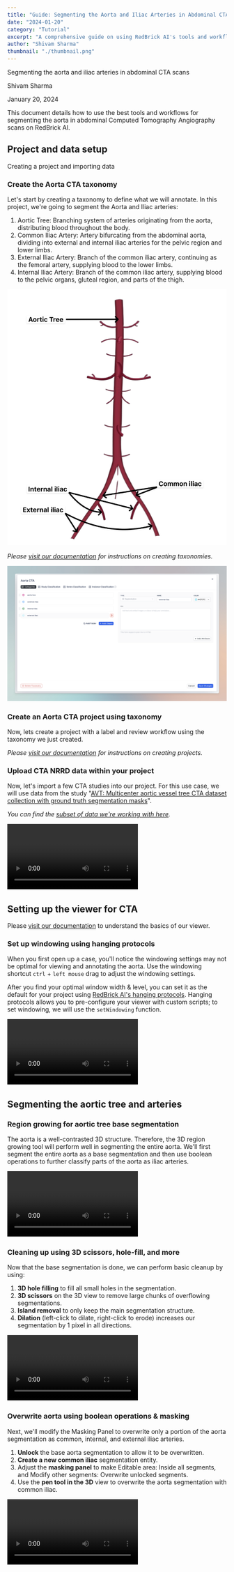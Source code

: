 ```yaml
---
title: "Guide: Segmenting the Aorta and Iliac Arteries in Abdominal CTA Scans"
date: "2024-01-20"
category: "Tutorial"
excerpt: "A comprehensive guide on using RedBrick AI's tools and workflows to segment the aorta and iliac arteries in abdominal CTA scans. Learn how to set up your project, use region growing for base segmentation, and apply boolean operations for detailed arterial classification."
author: "Shivam Sharma"
thumbnail: "./thumbnail.png"
---
```


Segmenting the aorta and iliac arteries in abdominal CTA scans

Shivam Sharma

January 20, 2024

This document details how to use the best tools and workflows for
segmenting the aorta in abdominal Computed Tomography Angiography scans
on RedBrick AI.

## Project and data setup

Creating a project and importing data

<!-- Skip to Segmenting the aortic tree and arteries section to directly see the annotation part of this guide. -->

### Create the Aorta CTA taxonomy

Let's start by creating a taxonomy to define what we will
annotate. In this project, we're going to segment the Aorta
and Iliac arteries:

1. Aortic Tree: Branching system of arteries originating from the aorta,
   distributing blood throughout the body.
2. Common Iliac Artery: Artery bifurcating from the abdominal aorta,
   dividing into external and internal iliac arteries for the pelvic region and lower limbs.
3. External Iliac Artery: Branch of the common iliac artery, continuing as the femoral artery, supplying blood to the lower limbs.
4. Internal Iliac Artery: Branch of the common iliac artery, supplying
   blood to the pelvic organs, gluteal region, and parts of the thigh.

![Aorta anatomy](./image1.png)

_Please [visit our
documentation](https://docs.redbrickai.com/projects/taxonomies)
for instructions on creating taxonomies._

![Aorta taxonomy screenshot](./image2.png)

### Create an Aorta CTA project using taxonomy

Now, lets create a project with a label and review workflow using the
taxonomy we just created.

_Please [visit our
documentation](https://docs.redbrickai.com/projects/get-started-with-a-project)
for instructions on creating projects._

### Upload CTA NRRD data within your project

Now, let's import a few CTA studies into our project. For
this use case, we will use data from the study "[AVT:
Multicenter aortic vessel tree CTA dataset collection with ground truth
segmentation
masks](https://pdf.sciencedirectassets.com/311593/1-s2.0-S2352340921X00078/1-s2.0-S2352340922000130/main.pdf?X-Amz-Security-Token=IQoJb3JpZ2luX2VjEFAaCXVzLWVhc3QtMSJGMEQCIADXffJtwQb%2BMnnQOfahSWipJs4JnFgujTnN%2F%2FpVPqlvAiAliFEMfIWKwad%2FKMdUgtYUqPLy6JJoVWEAW9a%2B559Tmyq8BQjo%2F%2F%2F%2F%2F%2F%2F%2F%2F%2F8BEAUaDDA1OTAwMzU0Njg2NSIMIguDL38VY8VW8iS1KpAFiVgR056SCtGXpQXuzRv23uOvQPgiqX0r5K%2BIgW3NplZYu1ptOrIeP42zhH3uFm%2FLdx9ZGaODhYG1XeYVh3SfSCRFMjClUArj15idxh44YW%2Fw%2BZUyvA7KGITP9uPBGlNeyvQ6UpZaQ3MT%2F355JbgXqbP6zxXtqvVVr6EcLo8B70AOg3hFROg%2Faj3vKlcl%2FYNthlgWEEARfEvQZcJ5sf19efA8Z6u%2FktmhcNcxInDqn9CQXvwFwM7V7WHe6iqz3N6x2tOn%2FtLnTv7Rt8gqA7t0QkeNXgtGeq4GRE2d8tzgv6yLDGD9jnPy8JulvQigez8MDw4sr4%2B2%2FUj8GsGL3HVEt%2FjYuN62tEI2YaG09xPvMxULknMvwHbWxuy%2FjXLyuc11eY724mUlEneo%2Fb33fWkC4G5fZlQ9ermqtvExB4fk9XiiP3a1vEkpb8uiJQbVTDCqmRzOEH7VUsNUQS9z4NA%2BGAlfK2etdd0oeB2SskrzBcyX5irjdveJlrXlho%2B%2BbD8WpBzaKihYEAbRnrdMtX0oGetK79mZf%2FbTQoZQhqWpQpXcw7qXTe3FWnjsutFxLaRTDCucM8kO6j2BMsDR0xut1HbiafcLuIYu5Q3D6viiW2%2FA6E%2BZtKFjvwryr9Zg9ywNrDs%2B6aGa8%2B9%2FHBt1fiUhr6bYONiqVcWB%2FwiK%2Bzh6XgVVATjfIJAWndmrENJx73zvELhJ2SMj7atO0nHp4OMMbPkaSOCiMrwxApRN3yhW4bGjW9mha%2BmnRxA%2BWHekEQ%2FZcMz0AakQwnNeD%2BVm08tITlRhBEZTx%2B8poeH2Ut5tEgiiaw42p3JMHdWipnYxa8s20qCL9IEBzNX0WO%2BUwzMoOgowGA9prQG%2FvIQb2oQ1%2Bcww8uTzrAY6sgFQ%2ByoY9W3CDB%2FZkWHa7sG7DbRB%2F%2Fc%2BEj2OKAG1EG%2FPk4vvEe%2BLDNc4J11ZGVU943FNuAxCD4YXDfS9v16P4K65KsVVj6TdN8nXxPNPN3SS%2Bk69XHXK9Ur3P8gDsa6ROBV5PA%2FC8DstygHTjoZ%2FWkuiQvHmePbFKlUNeA%2FQmXz8JfrYshN4BGvSc3IoIQTCYFhmwZUukq7ziIPf8TL3ZK1tZz2wgmoDwjCXq0J9%2FSensA67&X-Amz-Algorithm=AWS4-HMAC-SHA256&X-Amz-Date=20240109T082229Z&X-Amz-SignedHeaders=host&X-Amz-Expires=300&X-Amz-Credential=ASIAQ3PHCVTYW2P45QSP%2F20240109%2Fus-east-1%2Fs3%2Faws4_request&X-Amz-Signature=869fbc5dbba757a1a43b4ea24e99fb6da80712fc02f609127d5c220c73037902&hash=4f9c2d89531a4372eefff62e4b1bfbef772157f37474bb465ca32d84248e5454&host=68042c943591013ac2b2430a89b270f6af2c76d8dfd086a07176afe7c76c2c61&pii=S2352340922000130&tid=spdf-b4c50e98-eaa3-4dcc-a864-052a359f6d87&sid=0543106a35df274abe784e25dc52280bea17gxrqa&type=client&tsoh=d3d3LnNjaWVuY2VkaXJlY3QuY29t&ua=0b0d5d555403525b00&rr=842b45cf7cfbf490&cc=in)".

_You can find the [subset of data we're working with
here](https://drive.google.com/drive/folders/1MeyLak24sJuZpgKK8I8ph8dI17Po-4H5)._

![Video 0](./video0.mp4)

## Setting up the viewer for CTA

Please [visit our
documentation](https://docs.redbrickai.com/annotation-and-viewer/viewer-basics) to understand the basics of our viewer.

### Set up windowing using hanging protocols

When you first open up a case, you'll notice the windowing
settings may not be optimal for viewing and annotating the aorta. Use
the windowing shortcut `ctrl` + `left mouse` drag to adjust the
windowing settings.

After you find your optimal window width & level, you can set it as the default for your project using [RedBrick AI's hanging
protocols](https://docs.redbrickai.com/annotation/layout-and-multiple-volumes/custom-hanging-protocol). Hanging protocols allows you to pre-configure your viewer with custom
scripts; to set windowing, we will use the `setWindowing` function.

![Video 1](./video1.mp4)

## Segmenting the aortic tree and arteries

### Region growing for aortic tree base segmentation

The aorta is a well-contrasted 3D structure. Therefore, the 3D region
growing tool will perform well in segmenting the entire aorta.
We'll first segment the entire aorta as a base segmentation
and then use boolean operations to further classify parts of the aorta
as iliac arteries.

![Video 2](./video2.mp4)

### Cleaning up using 3D scissors, hole-fill, and more

Now that the base segmentation is done, we can perform basic cleanup by using:

1. **3D hole filling** to fill all small holes in the segmentation.
2. **3D scissors** on the 3D view to remove large chunks of overflowing segmentations.
3. **Island removal** to only keep the main segmentation structure.
4. **Dilation** (left-click to dilate, right-click to erode) increases our segmentation by 1 pixel in all directions.

![Video 3](./video3.mp4)

### Overwrite aorta using boolean operations & masking

Next, we'll modify the Masking Panel to overwrite only a
portion of the aorta segmentation as common, internal, and external
iliac arteries.

1. **Unlock** the base aorta segmentation to allow it to be overwritten.
2. **Create a new common iliac** segmentation entity.
3. Adjust the **masking panel** to make Editable area: Inside all segments, and Modify other segments: Overwrite unlocked segments.
4. Use the **pen tool in the 3D** view to overwrite the aorta segmentation with common iliac.

![Video 4](./video4.mp4)

